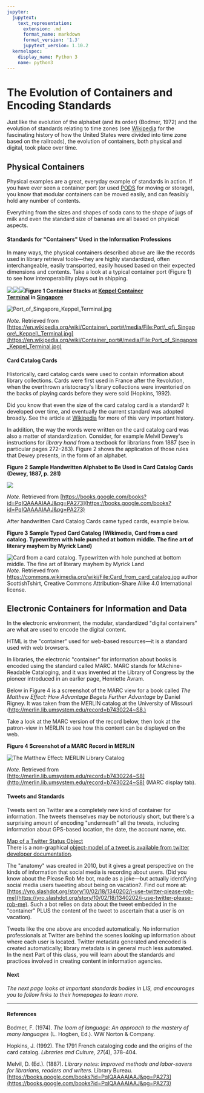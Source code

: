 ```yaml
---
jupyter:
  jupytext:
    text_representation:
      extension: .md
      format_name: markdown
      format_version: '1.3'
      jupytext_version: 1.10.2
  kernelspec:
    display_name: Python 3
    name: python3
---
```


<!-- #region id="LH-I7PRnrKc_" -->
# The Evolution of Containers and Encoding Standards

Just like the evolution of the alphabet (and its order) (Bodmer, 1972) and the evolution of standards relating to time zones (see [Wikipedia](https://en.wikipedia.org/wiki/Time_zone) for the fascinating history of how the United States were divided into time zone based on the railroads), the evolution of containers, both physical and digital, took place over time.

## Physical Containers

Physical examples are a great, everyday example of standards in action. If you have ever seen a container port (or used [PODS](https://www.pods.com/) for moving or storage), you know that modular containers can be moved easily, and can feasibly hold any number of contents.

Everything from the sizes and shapes of soda cans to the shape of jugs of milk and even the standard size of bananas are all based on physical aspects.

#### Standards for "Containers" Used in the Information Professions

In many ways, the physical containers described above are like the records used in library retrieval tools—they are highly standardized, often interchangeable, easily transported, easily housed based on their expected dimensions and contents. Take a look at a typical container port (Figure 1) to see how interoperability plays out in shipping.

![](https://en.wikipedia.org/wiki/Container_port#/media/File:Port_of_Singapore_Keppel_Terminal.jpg)![](https://en.wikipedia.org/wiki/Container_port#/media/File:Port_of_Singapore_Keppel_Terminal.jpg%20)![](https://commons.wikimedia.org/wiki/File:Port_of_Singapore_Keppel_Terminal.jpg#/media/File:Port_of_Singapore_Keppel_Terminal.jpg%20)**Figure 1 Container Stacks at [Keppel Container Terminal](https://en.wikipedia.org/wiki/Keppel_Corporation) in [Singapore](https://en.wikipedia.org/wiki/Singapore "Singapore")**

![Port_of_Singapore_Keppel_Terminal.jpg](https://missouri.instructure.com/courses/49361/files/8633262/preview)

_Note_. Retrieved from [https://en.wikipedia.org/wiki/Container\_port#/media/File:Port\_of\_Singapore\_Keppel\_Terminal.jpg](https://en.wikipedia.org/wiki/Container_port#/media/File:Port_of_Singapore_Keppel_Terminal.jpg) 

#### Card Catalog Cards

Historically, card catalog cards were used to contain information about library collections. Cards were first used in France after the Revolution, when the overthrown aristocracy's library collections were inventoried on the backs of playing cards before they were sold (Hopkins, 1992).

Did you know that even the size of the card catalog card is a standard? It developed over time, and eventually the current standard was adopted broadly. See the article at [Wikipedia](https://en.wikipedia.org/wiki/Library_catalog#Catalog_card) for more of this very important history.

In addition, the way the words were written on the card catalog card was also a matter of standardization. Consider, for example Melvil Dewey's instructions for _library hand_ from a textbook for librarians from 1887 (see in particular pages 272–283). Figure 2 shows the application of those rules that Dewey presents, in the form of an alphabet.

**Figure 2** **Sample Handwritten Alphabet to Be Used in Card Catalog Cards (Dewey, 1887, p. 281)**

[![](https://missouri.instructure.com/courses/49361/files/8633237/preview)](https://books.google.com/books?id=PqIQAAAAIAAJ&pg=PA273)

_Note._ Retrieved from [https://books.google.com/books?id=PqIQAAAAIAAJ&pg=PA273](https://books.google.com/books?id=PqIQAAAAIAAJ&pg=PA273)

After handwritten Card Catalog Cards came typed cards, example below.

**Figure 3** **Sample Typed Card Catalog (Wikimedia, Card from a card catalog. Typewritten with hole punched at bottom middle. The fine art of literary mayhem by Myrick Land)**

![Card from a card catalog. Typewritten with hole punched at bottom middle. The fine art of literary mayhem by Myrick Land](https://upload.wikimedia.org/wikipedia/commons/thumb/d/d3/Card_from_card_catalog.jpg/800px-Card_from_card_catalog.jpg)<br>
_Note._ Retrieved from https://commons.wikimedia.org/wiki/File:Card_from_card_catalog.jpg author ScottishTshirt,  Creative Commons Attribution-Share Alike 4.0 International license.

## Electronic Containers for Information and Data

In the electronic environment, the modular, standardized "digital containers" are what are used to encode the digital content.

HTML is the "container" used for web-based resources—it is a standard used with web browsers.

In libraries, the electronic "container" for information about books is encoded using the standard called MARC. MARC stands for MAchine-Readable Cataloging, and it was invented at the Library of Congress by the pioneer introduced in an earlier page, Henriette Avram.

Below in Figure 4 is a screenshot of the MARC view for a book called _The Matthew Effect: How Advantage Begets Further Advantage_ by Daniel Rigney. It was taken from the MERLIN catalog at the University of Missouri ([http://merlin.lib.umsystem.edu/record=b7430224~S8.) ](http://merlin.lib.umsystem.edu/record=b7430224~S8)

Take a look at the MARC version of the record below, then look at the patron-view in MERLIN to see how this content can be displayed on the web.

**Figure 4 Screenshot of a MARC Record in MERLIN**

![ The Matthew Effect: MERLIN Library Catalog](https://missouri.instructure.com/courses/49361/files/8633224/preview)

_Note._ Retrieved from [http://merlin.lib.umsystem.edu/record=b7430224~S8](http://merlin.lib.umsystem.edu/record=b7430224~S8) (MARC display tab).

#### Tweets and Standards

Tweets sent on Twitter are a completely new kind of container for information. The tweets themselves may be notoriously short, but there's a surprising amount of encoding "underneath" all the tweets, including information about GPS-based location, the date, the account name, etc.

[Map of a Twitter Status Object](http://online.wsj.com/public/resources/documents/TweetMetadata.pdf)<br>
There is a non-graphical [object-model of a tweet is available from twitter developer documentation](https://developer.twitter.com/en/docs/twitter-api/v1/data-dictionary/object-model/tweet).

The "anatomy" was created in 2010, but it gives a great perspective on the kinds of information that social media is recording about users. (Did you know about the Please Rob Me bot, made as a joke—but actually identifying social media users tweeting about being on vacation?. Find out more at: [https://yro.slashdot.org/story/10/02/18/1340202/i-use-twitter-please-rob-me](https://yro.slashdot.org/story/10/02/18/1340202/i-use-twitter-please-rob-me). Such a bot relies on data about the tweet embedded in the "container" PLUS the content of the tweet to ascertain that a user is on vacation).

Tweets like the one above are encoded automatically. No information professionals at Twitter are behind the scenes looking up information about where each user is located. Twitter metadata generated and encoded is created automatically; library metadata is in general much less automated. In the next Part of this class, you will learn about the standards and practices involved in creating content in information agencies.

#### **Next**

_The next page looks at important standards bodies in LIS, and encourages you to follow links to their homepages to learn more._ 

* * *

#### References

Bodmer, F. (1974). _The loom of language: An approach to the mastery of many languages_ (L. Hogben, Ed.). WW Norton & Company.

Hopkins, J. (1992). The 1791 French cataloging code and the origins of the card catalog. _Libraries and Culture, 27_(4), 378–404.

Melvil, D. (Ed.). (1887). _Library notes: Improved methods and labor-savers for librarians, readers and writers_. Library Bureau. [https://books.google.com/books?id=PqIQAAAAIAAJ&pg=PA273](https://books.google.com/books?id=PqIQAAAAIAAJ&pg=PA273)
<!-- #endregion -->
